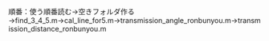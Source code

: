 順番：使う順番読む→空きフォルダ作る→find_3_4_5.m→cal_line_for5.m→transmission_angle_ronbunyou.m→transmission_distance_ronbunyou.m
